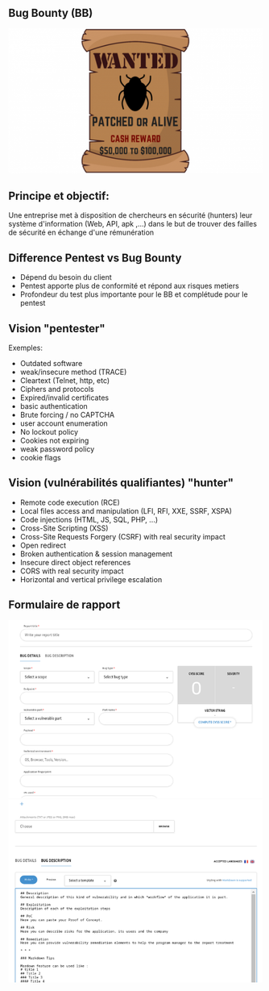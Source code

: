 ## Bug Bounty (BB)

![Programme de Bug Bounty](images/bug-bounty-program-wanted.png)

## Principe et objectif:

Une entreprise met à disposition de chercheurs en sécurité (hunters) leur système d'information (Web, API, apk ,...) dans le but de trouver des failles de sécurité en échange d'une rémunération


## Difference Pentest vs Bug Bounty 

- Dépend du besoin du client 
- Pentest apporte plus de conformité et répond aux risques metiers
- Profondeur du test plus importante pour le BB et complétude pour le pentest

## Vision "pentester"

Exemples: 

- Outdated software
- weak/insecure method (TRACE)
- Cleartext (Telnet, http, etc)
- Ciphers and protocols
- Expired/invalid certificates
- basic authentication
- Brute forcing  / no CAPTCHA
- user account enumeration
- No lockout policy
- Cookies not expiring
- weak password policy
- cookie flags

## Vision (vulnérabilités qualifiantes) "hunter"

- Remote code execution (RCE)
- Local files access and manipulation (LFI, RFI, XXE, SSRF, XSPA)
- Code injections (HTML, JS, SQL, PHP, ...)
- Cross-Site Scripting (XSS)
- Cross-Site Requests Forgery (CSRF) with real security impact
- Open redirect
- Broken authentication & session management
- Insecure direct object references
- CORS with real security impact
- Horizontal and vertical privilege escalation

## Formulaire de rapport


![Formulaire pour le rapport](images/BB_forms.png)
![Formulaire pour le rapport](images/BB_forms2.png)
